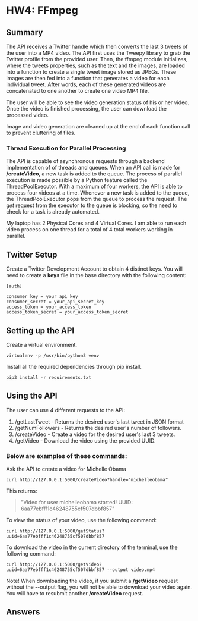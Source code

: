 # HW4: FFmpeg

## Summary
The API receives a Twitter handle which then converts the last 3 tweets of the user into a MP4 video. The API first uses the Tweepy library to grab the Twitter profile from the provided user. Then, the ffmpeg module initializes, where the tweets properties, such as the text and the images, are loaded into a function to create a single tweet image stored as JPEGs. These images are then fed into a function that generates a video for each individual tweet. After words, each of these generated videos are concatenated to one another to create one video MP4 file.

The user will be able to see the video generation status of his or her video. Once the video is finished processing, the user can download the processed video. 

Image and video generation are cleaned up at the end of each function call to prevent cluttering of files.

### Thread Execution for Parallel Processing
The API is capable of asynchronous requests through a backend implementation of of threads and queues. When an API call is made for **/createVideo**, a new task is added to the queue. The process of parallel execution is made possible by a Python feature called the ThreadPoolExecutor. With a maximum of four workers, the API is able to process four videos at a time. Whenever a new task is added to the queue, the ThreadPoolExecutor pops from the queue to process the request. The *get* request from the executor to the queue is blocking, so the need to check for a task is already automated.

My laptop has 2 Physical Cores and 4 Virtual Cores. I am able to run each video process on one thread for a total of 4 total workers working in parallel.

## Twitter Setup
Create a Twitter Development Account to obtain 4 distinct keys. You will need to create a **keys** file in the base directory with the following content:

```
[auth]

consumer_key = your_api_key
consumer_secret = your_api_secret_key
access_token = your_access_token
access_token_secret = your_access_token_secret
```

## Setting up the API
Create a virtual environment.
```
virtualenv -p /usr/bin/python3 venv
```

Install all the required dependencies through pip install.
```
pip3 install -r requirements.txt 
```

## Using the API
The user can use 4 different requests to the API:

1. /getLastTweet - Returns the desired user's last tweet in JSON format
2. /getNumFollowers - Returns the desired user's number of followers.
3. /createVideo - Create a video for the desired user's last 3 tweets.
4. /getVideo - Download the video using the provided UUID.

### Below are examples of these commands:

Ask the API to create a video for Michelle Obama
```
curl http://127.0.0.1:5000/createVideo?handle="michelleobama"
```
This returns:
> "Video for user michelleobama started! UUID: 6aa77ebfff1c46248755cf507dbbf857"

To view the status of your video, use the following command:
```
curl http://127.0.0.1:5000/getStatus?uuid=6aa77ebfff1c46248755cf507dbbf857
```

To download the video in the current directory of the terminal, use the following command:
```
curl http://127.0.0.1:5000/getVideo?uuid=6aa77ebfff1c46248755cf507dbbf857 --output video.mp4
```

Note! When downloading the video, if you submit a **/getVideo** request without the --output flag, you will not be able to download your video again. You will have to resubmit another **/createVideo** request.

## Answers
